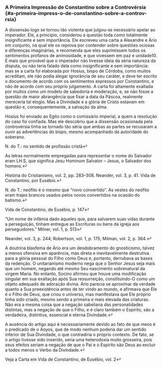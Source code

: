 ### A Primeira Impressão de Constantino sobre a Controvérsia {#a-primeira-impress-o-de-constantino-sobre-a-controv-rsia}

A dissensão logo se tornou tão violenta que julgou-se necessário apelar ao imperador. Ele, a princípio, considerou a questão toda como totalmente insignificante e sem importância. Ele escreveu uma carta a Alexandre e Ário em conjunto, na qual ele os reprova por contender sobre questões ociosas e diferenças imaginárias, e recomenda que eles suprimissem todos os sentimentos profanos de animosidade, e que vivessem em paz e unidade10\. É mais que provável que o imperador não tivesse ideia da séria natureza da disputa, ou não teria falado dela como insignificante e sem importância: mas se a carta foi elaborada por Hosius, bispo de Córdoba, como muitos acreditam, ele não podia alegar ignorância de seu caráter, e deve ter escrito o documento de acordo com os sentimentos expressos por Constantino, e não de acordo com seu próprio julgamento. A carta foi altamente exaltada por muitos como um modelo de sabedoria e moderação, e, se não fosse a questão de maior abrangência que fixar a data da Páscoa, realmente mereceria tal elogio. Mas a Divindade e a glória de Cristo estavam em questão e, consequentemente, a salvação da alma.

Hosius foi enviado ao Egito como o comissário imperial, a quem a resolução do caso foi confiada. Mas ele descobriu que a dissensão ocasionada pela controvérsia tinha se tornado tão séria que ambas as partes se recusaram a ouvir as advertências do bispo, mesmo acompanhado da autoridade do soberano.

N. do T.: no sentido de profissão cristã↩

As letras normalmente empregadas para representar o nome do Salvador eram LH.S, que significa Jesu Hominum Salvator – Jesus, o Salvador dos homens.↩

História do Cristianismo, vol. 2, pp. 283–308\. Neander, vol. 3, p. 41\. Vida de Constantino, por Eusébio.↩

N. do T.: neófito é o mesmo que “novo convertido”. As vestes do neófito eram trajes brancos usados pelos novos convertidos na ocasião do batismo.↩

Vida de Constantino, de Eusébio, p. 147↩

“Um nome de infâmia dado àqueles que, para salvarem suas vidas durante a perseguição, tinham entregue as Escrituras ou bens da igreja aos perseguidores.” Milner, vol. 1, p. 513↩

Neander, vol. 3, p. 244; Robertson, vol. 1, p. 175; Milman, vol. 2, p. 364.↩

A doutrina blasfema de Ário era um desdobramento do gnosticismo, talvez a menos ofensiva em aparência, mas direta e inevitavelmente destrutiva para a glória pessoal do Filho como Deus e, portanto, derrubava as bases da redenção. O unitarianismo moderno nega que o Senhor Jesus seja mais que um homem, negando até mesmo Seu nascimento sobrenatural da virgem Maria. No entanto, Socino afirmou que houve uma modificação singular em sua exaltação após Sua ressurreição, constituindo-O como um objeto adequado de adoração divina. Ário parecia se aproximar da verdade quanto a Sua preexistência antes de ter vindo ao mundo, e afirmava que Ele é o Filho de Deus, que criou o universo, mas manifestava que Ele próprio tinha sido criado, mesmo sendo a primeira e mais elevada das criaturas. Não era a mesma coisa que a negação sabeliana das personalidades distintas, mas a negação de que o Filho, e é claro também o Espírito, são a verdadeira, distintiva, essencial e eterna Divindade.↩

A ausência do artigo aqui é necessariamente devido ao fato de que meos é o predicado de o Aoyos, que de modo nenhum poderia dar um sentido inferior de Sua Divindade, o que contradiria o próprio contexto. De fato, se o artigo tivesse sido inserido, seria uma heterodoxia muito grosseira, pois seus efeitos seriam a negação de que o Pai e o Espírito são Deus ao excluir a todos menos o Verbo da Divindade.↩

Veja a Carta em Vida de Constantino, de Eusébio, vol. 2↩